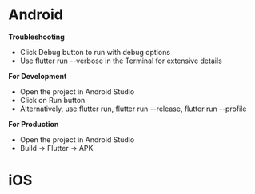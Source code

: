# Android

**Troubleshooting**
- Click Debug button to run with debug options
- Use flutter run --verbose in the Terminal for extensive details

**For Development**
- Open the project in Android Studio 
- Click on Run button
- Alternatively, use flutter run, flutter run --release, flutter run --profile

**For Production**
- Open the project in Android Studio 
- Build -> Flutter -> APK

# iOS
